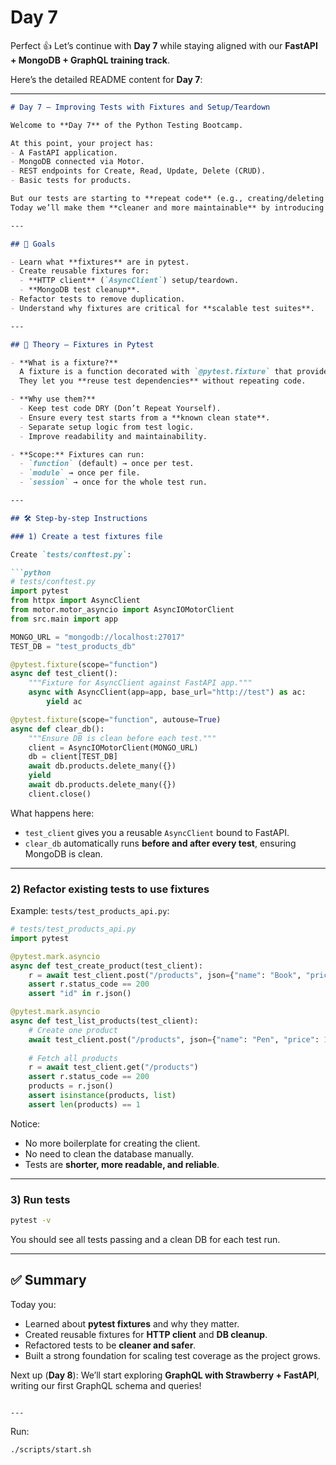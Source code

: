 # Day 7

Perfect 👍 Let’s continue with **Day 7** while staying aligned with our **FastAPI + MongoDB + GraphQL training track**.

Here’s the detailed README content for **Day 7**:

---

````markdown
# Day 7 – Improving Tests with Fixtures and Setup/Teardown

Welcome to **Day 7** of the Python Testing Bootcamp.

At this point, your project has:
- A FastAPI application.
- MongoDB connected via Motor.
- REST endpoints for Create, Read, Update, Delete (CRUD).
- Basic tests for products.

But our tests are starting to **repeat code** (e.g., creating/deleting products in multiple files).  
Today we’ll make them **cleaner and more maintainable** by introducing **pytest fixtures**.

---

## 🎯 Goals

- Learn what **fixtures** are in pytest.
- Create reusable fixtures for:
  - **HTTP client** (`AsyncClient`) setup/teardown.
  - **MongoDB test cleanup**.
- Refactor tests to remove duplication.
- Understand why fixtures are critical for **scalable test suites**.

---

## 📖 Theory – Fixtures in Pytest

- **What is a fixture?**  
  A fixture is a function decorated with `@pytest.fixture` that provides a setup/teardown mechanism for tests.  
  They let you **reuse test dependencies** without repeating code.

- **Why use them?**  
  - Keep test code DRY (Don’t Repeat Yourself).  
  - Ensure every test starts from a **known clean state**.  
  - Separate setup logic from test logic.  
  - Improve readability and maintainability.

- **Scope:** Fixtures can run:
  - `function` (default) → once per test.  
  - `module` → once per file.  
  - `session` → once for the whole test run.

---

## 🛠 Step-by-step Instructions

### 1) Create a test fixtures file

Create `tests/conftest.py`:

```python
# tests/conftest.py
import pytest
from httpx import AsyncClient
from motor.motor_asyncio import AsyncIOMotorClient
from src.main import app

MONGO_URL = "mongodb://localhost:27017"
TEST_DB = "test_products_db"

@pytest.fixture(scope="function")
async def test_client():
    """Fixture for AsyncClient against FastAPI app."""
    async with AsyncClient(app=app, base_url="http://test") as ac:
        yield ac

@pytest.fixture(scope="function", autouse=True)
async def clear_db():
    """Ensure DB is clean before each test."""
    client = AsyncIOMotorClient(MONGO_URL)
    db = client[TEST_DB]
    await db.products.delete_many({})
    yield
    await db.products.delete_many({})
    client.close()
````

What happens here:

* `test_client` gives you a reusable `AsyncClient` bound to FastAPI.
* `clear_db` automatically runs **before and after every test**, ensuring MongoDB is clean.

---

### 2) Refactor existing tests to use fixtures

Example: `tests/test_products_api.py`:

```python
# tests/test_products_api.py
import pytest

@pytest.mark.asyncio
async def test_create_product(test_client):
    r = await test_client.post("/products", json={"name": "Book", "price": 15.99})
    assert r.status_code == 200
    assert "id" in r.json()

@pytest.mark.asyncio
async def test_list_products(test_client):
    # Create one product
    await test_client.post("/products", json={"name": "Pen", "price": 1.99})
    
    # Fetch all products
    r = await test_client.get("/products")
    assert r.status_code == 200
    products = r.json()
    assert isinstance(products, list)
    assert len(products) == 1
```

Notice:

* No more boilerplate for creating the client.
* No need to clean the database manually.
* Tests are **shorter, more readable, and reliable**.

---

### 3) Run tests

```bash
pytest -v
```

You should see all tests passing and a clean DB for each test run.

---

## ✅ Summary

Today you:

* Learned about **pytest fixtures** and why they matter.
* Created reusable fixtures for **HTTP client** and **DB cleanup**.
* Refactored tests to be **cleaner and safer**.
* Built a strong foundation for scaling test coverage as the project grows.

Next up (**Day 8**): We’ll start exploring **GraphQL with Strawberry + FastAPI**, writing our first GraphQL schema and queries!

```

---

```


Run:
```bash
./scripts/start.sh
```
